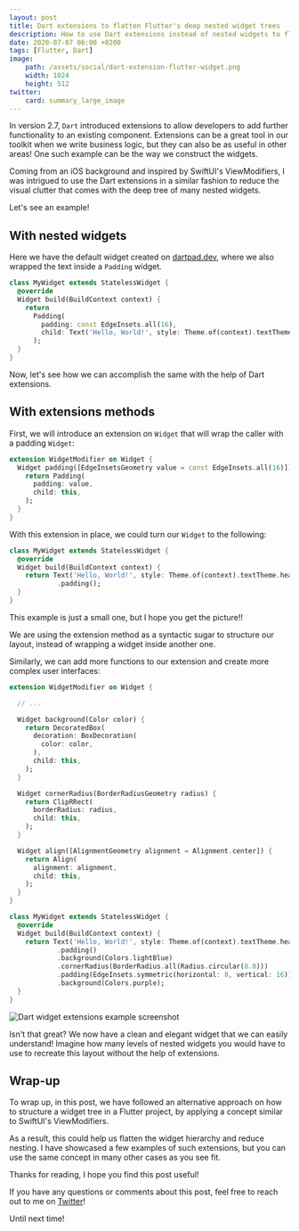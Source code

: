 ```yaml
---
layout: post
title: Dart extensions to flatten Flutter's deep nested widget trees
description: How to use Dart extensions instead of nested widgets to flatten the widget tree in a Flutter project
date: 2020-07-07 06:00 +0200
tags: [Flutter, Dart]
image:
    path: /assets/social/dart-extension-flutter-widget.png
    width: 1024
    height: 512
twitter:
    card: summary_large_image
---
```


In version 2.7, `Dart` introduced extensions to allow developers to add further functionality to an existing component. Extensions can be a great tool in our toolkit when we write business logic, but they can also be as useful in other areas! One such example can be the way we construct the widgets.

Coming from an iOS background and inspired by SwiftUI's ViewModifiers, I was intrigued to use the Dart extensions in a similar fashion to reduce the visual clutter that comes with the deep tree of many nested widgets.

Let's see an example!

## With nested widgets

Here we have the default widget created on [dartpad.dev], where we also wrapped the text inside a `Padding` widget.
```dart
class MyWidget extends StatelessWidget {
  @override
  Widget build(BuildContext context) {
    return
      Padding(
        padding: const EdgeInsets.all(16),
        child: Text('Hello, World!', style: Theme.of(context).textTheme.headline4)
      );
  }
}
```
Now, let's see how we can accomplish the same with the help of Dart extensions.

## With extensions methods

First, we will introduce an extension on `Widget` that will wrap the caller with a padding `Widget`:

```dart
extension WidgetModifier on Widget {
  Widget padding([EdgeInsetsGeometry value = const EdgeInsets.all(16)]) {
    return Padding(
      padding: value,
      child: this,
    );
  }
}
```

With this extension in place, we could turn our `Widget` to the following:

```dart
class MyWidget extends StatelessWidget {
  @override
  Widget build(BuildContext context) {
    return Text('Hello, World!', style: Theme.of(context).textTheme.headline4)
            .padding();
  }
}
```

This example is just a small one, but I hope you get the picture!!

We are using the extension method as a syntactic sugar to structure our layout, instead of wrapping a widget inside another one.

Similarly, we can add more functions to our extension and create more complex user interfaces:

```dart
extension WidgetModifier on Widget {

  // ...

  Widget background(Color color) {
    return DecoratedBox(
      decoration: BoxDecoration(
        color: color,
      ),
      child: this,
    );
  }

  Widget cornerRadius(BorderRadiusGeometry radius) {
    return ClipRRect(
      borderRadius: radius,
      child: this,
    );
  }

  Widget align([AlignmentGeometry alignment = Alignment.center]) {
    return Align(
      alignment: alignment,
      child: this,
    );
  }
}
```

```dart
class MyWidget extends StatelessWidget {
  @override
  Widget build(BuildContext context) {
    return Text('Hello, World!', style: Theme.of(context).textTheme.headline4)
            .padding()
            .background(Colors.lightBlue)
            .cornerRadius(BorderRadius.all(Radius.circular(8.0)))
            .padding(EdgeInsets.symmetric(horizontal: 8, vertical: 16))
            .background(Colors.purple);
  }
}
```

![Dart widget extensions example screenshot]({{site.url}}/assets/dart_extensions/dart_widget_extensions_example.png)

Isn't that great? We now have a clean and elegant widget that we can easily understand! Imagine how many levels of nested widgets you would have to use to recreate this layout without the help of extensions.

## Wrap-up

To wrap up, in this post, we have followed an alternative approach on how to structure a widget tree in a Flutter project, by applying a concept similar to SwiftUI's ViewModifiers.

As a result, this could help us flatten the widget hierarchy and reduce nesting. I have showcased a few examples of such extensions, but you can use the same concept in many other cases as you see fit.

Thanks for reading, I hope you find this post useful!

If you have any questions or comments about this post, feel free to reach out to me on [Twitter]!

Until next time!


[dartpad.dev]: https://dartpad.dev/flutter
[Twitter]: https://twitter.com/diamantidis_io